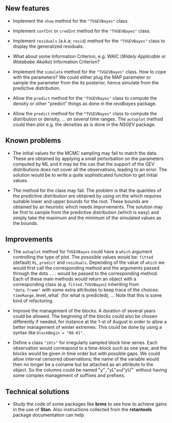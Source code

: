 New features
------------

-   Implement the `show` method for the `"TVGEVBayes"` class.

-   Implement `confInt` or `credInt` method for the
    `"TVGEVBayes"` class.

-   Implement `residuals` (a.k.a; `resid`) method for the `"TVGEVBayes"`
    class to display the generalized residuals.

-   What about some Information Criterion, e.g. WAIC (*Widely
    Applicable* or *Watababe Akaike*) Information Criterion?

-   Implement the `simulate` method for the `"TVGEVBayes"` class. How to
    cope with the parameters? We could either plug the MAP parameter or
    sample the parameter from the its posterior, hence simulate from the
    predictive distribution.

-   Allow the `predict` method for the `"TVGEVBayes"` class to compute
    the density or other "predict" things as done in the
    *revdbayes* package.

-   Allow the `predict` method for the `"TVGEVBayes"` class to compute
    the distribution or density, ... on *several* time ranges. The
    `autoplot` method could then plot e.g. the densities as is done in
    the *NSGEV* package.

Known problems
--------------

-   The initial values for the MCMC sampling may fail to match the data.
    These are obtained by applying a small perturbation on the
    parameters computed by ML and it may be the cas that the support of
    the GEV distributions does not cover all the observations, leading
    to an error. The solution would be to write a quite sophisticated
    function to get initial values.

-   The method for the class may fail. The problem is that the quantiles
    of the predictive distribution are obtained by using on the which
    requires suitable lower and upper bounds for the root. These bounds
    are obtained by an heuristic which needs imporvements. The solution
    may be first to sample from the predictive distribution (which
    is easy) and simply take the maximum and the minimum of the
    simulated values as the bounds.

Improvements
------------

-   The `autoplot` method for `TVGEVBayes` could have a `which` argument
    controlling the type of plot. The posssible values would be:
    `fitted` (default) `RL`, `predict` and `residuals`. Depending of the
    value of `which` we would first call the corresponding method and
    the arguments passed through the dots `...` would be passed to the
    corresponding method. Each of these main methods would return an
    object with a corresponding class (e.g. `fitted.TVGVBayes`)
    inheriting from `"data.frame"` with some extra attributes to keep
    trace of the choices: `timeRangè,`level`,`what\` (for what is
    predicted), ... Note that this is some kind of refactoring.

-   Improve the management of the blocks. A duration of several years
    could be allowed. The beginning of the blocks could also be chosen
    differently if needed, for instance at the 1-st of August in order
    to allow a better management of winter extremes. This could be done
    by using a syntax like `blockBegin = "08-01"`.

-   Define a class `"ibts"` for irregularly sampled block time series.
    Each observation would correspond to a time-block such as one year,
    and the blocks would be given in time order but with possible gaps.
    We could allow interval censored observations; the name of the
    variable would then no longer be a colname but be attached as an
    attribute to the object. So the columns could be named
    ̀"y"`,`"yL"`and`"yU"\` without having some complex management of
    suffixes and prefixes.

Technical solutions
-------------------

-   Study the code of some packages like **brms** to see how to achieve
    gains in the use of **Stan**. Also instructions collected from the
    **rstantools** package documentation can help.
